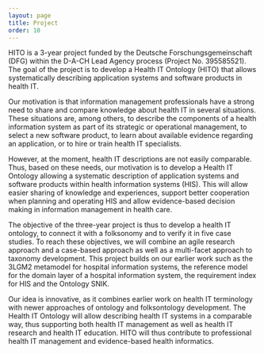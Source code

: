 ```yaml
---
layout: page
title: Project 
order: 10
---
```

HITO is a 3-year project funded by the Deutsche Forschungsgemeinschaft (DFG) within the D-A-CH Lead Agency process (Project No. 395585521). 
The goal of the project is to develop a Health IT Ontology (HITO) that allows systematically describing application systems and software products in health IT.

Our motivation is that information management professionals have a strong need to share and compare knowledge about health IT in several situations.
These situations are, among others, to describe the components of a health information system as part of its strategic or operational management, to select a new software product, to learn about available evidence regarding an application, or to hire or train health IT specialists.

However, at the moment, health IT descriptions are not easily comparable.
Thus, based on these needs, our motivation is to develop a Health IT Ontology allowing a systematic description of application systems and software products within health information systems (HIS).
This will allow easier sharing of knowledge and experiences, support better cooperation when planning and operating HIS and allow evidence-based decision making in information management in health care.

The objective of the three-year project is thus to develop a health IT ontology, to connect it with a folksonomy and to verify it in five case studies.
To reach these objectives, we will combine an agile research approach and a case-based approach as well as a multi-facet approach to taxonomy development.
This project builds on our earlier work such as the 3LGM2 metamodel for hospital information systems, the reference model for the domain layer of a hospital information system, the requirement index for HIS and the Ontology SNIK.

Our idea is innovative, as it combines earlier work on health IT terminology with newer approaches of ontology and folksontology development.
The Health IT Ontology will allow describing health IT systems in a comparable way, thus supporting both health IT management as well as health IT research and health IT education.
HITO will thus contribute to professional health IT management and evidence-based health informatics.
